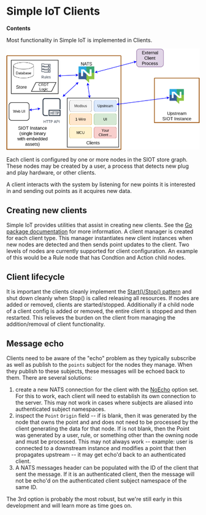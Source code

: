 # Simple IoT Clients

**Contents**

<!-- toc -->

Most functionality in Simple IoT is implemented in Clients.

![app-arch](images/arch-app.png)

Each client is configured by one or more nodes in the SIOT store graph. These
nodes may be created by a user, a process that detects new plug and play
hardware, or other clients.

A client interacts with the system by listening for new points it is interested
in and sending out points as it acquires new data.

## Creating new clients

Simple IoT provides utilities that assist in creating new clients. See the
[Go package documentation](https://pkg.go.dev/github.com/simpleiot/simpleiot/client)
for more information. A client manager is created for each client type. This
manager instantiates new client instances when new nodes are detected and then
sends point updates to the client. Two levels of nodes are currently supported
for client configuration. An example of this would be a Rule node that has
Condtion and Action child nodes.

## Client lifecycle

It is important the clients cleanly implement the
[Start()/Stop() pattern](architecture-app.md#application-lifecycle) and shut
down cleanly when Stop() is called releasing all resources. If nodes are added
or removed, clients are started/stopped. Additionally if a child node of a
client config is added or removed, the entire client is stopped and then
restarted. This relieves the burden on the client from managing the
addition/removal of client functionality.

## Message echo

Clients need to be aware of the "echo" problem as they typically subscribe as
well as publish to the `points` subject for the nodes they manage. When they
publish to these subjects, these messages will be echoed back to them. There are
several solutions:

1. create a new NATS connection for the client with the
   [NoEcho](https://docs.nats.io/using-nats/developer/connecting/noecho) option
   set. For this to work, each client will need to establish its own connection
   to the server. This may not work in cases where subjects are aliased into
   authenticated subject namespaces.
2. inspect the `Point` `Origin` field -- if is blank, then it was generated by
   the node that owns the point and and does not need to be processed by the
   client generating the data for that node. If is not blank, then the Point was
   generated by a user, rule, or something other than the owning node and must
   be processed. This may not always work -- example: user is connected to a
   downstream instance and modifies a point that then propagates upstream -- it
   may get echo'd back to an authenticated client.
3. A NATS messages header can be populated with the ID of the client that sent
   the message. If it is an authenticated client, then the message will not be
   echo'd on the authenticated client subject namespace of the same ID.

The 3rd option is probably the most robust, but we're still early in this
development and will learn more as time goes on.

